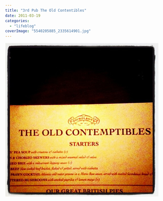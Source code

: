 ```yaml
---
title: "3rd Pub The Old Contentibles"
date: 2011-03-19
categories: 
  - "lifeblog"
coverImage: "5540205885_2335614901.jpg"
---
```


[![3rd Pub The Old Contentibles](images/5540205885_2335614901.jpg)](http://www.flickr.com/photos/davelodwig/5540205885/)
